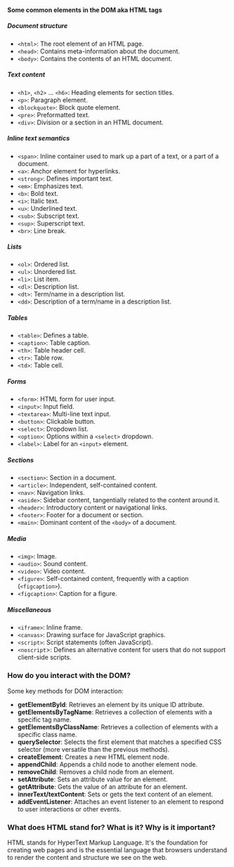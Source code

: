 #### Some common elements in the DOM aka HTML tags

##### Document structure

- `<html>`: The root element of an HTML page.
- `<head>`: Contains meta-information about the document.
- `<body>`: Contains the contents of an HTML document.

##### Text content

- `<h1>`, `<h2>` ... `<h6>`: Heading elements for section titles.
- `<p>`: Paragraph element.
- `<blockquote>`: Block quote element.
- `<pre>`: Preformatted text.
- `<div>`: Division or a section in an HTML document.

##### Inline text semantics

- `<span>`: Inline container used to mark up a part of a text, or a part of a document.
- `<a>`: Anchor element for hyperlinks.
- `<strong>`: Defines important text.
- `<em>`: Emphasizes text.
- `<b>`: Bold text.
- `<i>`: Italic text.
- `<u>`: Underlined text.
- `<sub>`: Subscript text.
- `<sup>`: Superscript text.
- `<br>`: Line break.

##### Lists

- `<ol>`: Ordered list.
- `<ul>`: Unordered list.
- `<li>`: List item.
- `<dl>`: Description list.
- `<dt>`: Term/name in a description list.
- `<dd>`: Description of a term/name in a description list.

##### Tables

- `<table>`: Defines a table.
- `<caption>`: Table caption.
- `<th>`: Table header cell.
- `<tr>`: Table row.
- `<td>`: Table cell.

##### Forms

- `<form>`: HTML form for user input.
- `<input>`: Input field.
- `<textarea>`: Multi-line text input.
- `<button>`: Clickable button.
- `<select>`: Dropdown list.
- `<option>`: Options within a `<select>` dropdown.
- `<label>`: Label for an `<input>` element.

##### Sections

- `<section>`: Section in a document.
- `<article>`: Independent, self-contained content.
- `<nav>`: Navigation links.
- `<aside>`: Sidebar content, tangentially related to the content around it.
- `<header>`: Introductory content or navigational links.
- `<footer>`: Footer for a document or section.
- `<main>`: Dominant content of the `<body>` of a document.

##### Media

- `<img>`: Image.
- `<audio>`: Sound content.
- `<video>`: Video content.
- `<figure>`: Self-contained content, frequently with a caption (`<figcaption>`).
- `<figcaption>`: Caption for a figure.

##### Miscellaneous

- `<iframe>`: Inline frame.
- `<canvas>`: Drawing surface for JavaScript graphics.
- `<script>`: Script statements (often JavaScript).
- `<noscript`>: Defines an alternative content for users that do not support client-side scripts.

### How do you interact with the DOM?

Some key methods for DOM interaction:

- **getElementById**: Retrieves an element by its unique ID attribute.
- **getElementsByTagName**: Retrieves a collection of elements with a specific tag name.
- **getElementsByClassName**: Retrieves a collection of elements with a specific class name.
- **querySelector**: Selects the first element that matches a specified CSS selector (more versatile than the previous methods).
- **createElement**: Creates a new HTML element node.
- **appendChild**: Appends a child node to another element node.
- **removeChild**: Removes a child node from an element.
- **setAttribute**: Sets an attribute value for an element.
- **getAttribute**: Gets the value of an attribute for an element.
- **innerText/textContent**: Sets or gets the text content of an element.
- **addEventListener**: Attaches an event listener to an element to respond to user interactions or other events.

### What does HTML stand for? What is it? Why is it important?

HTML stands for HyperText Markup Language. It's the foundation for creating web pages and is the essential language that browsers understand to render the content and structure we see on the web.
